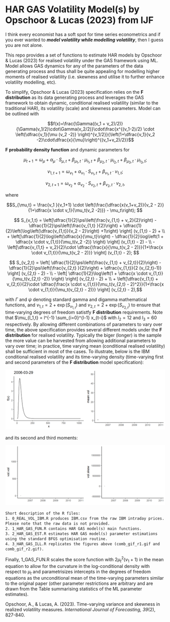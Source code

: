 # HAR GAS Volatility Model(s) by Opschoor & Lucas (2023) from IJF
 
I think every economist has a soft spot for time series econometrics and if you ever wanted to ***model volatility while modelling volatility***, then I guess you are not alone. 

This repo provides a set of functions to estimate HAR models by Opschoor & Lucas (2023) for realised volatility under the GAS framework using ML. Model allows GAS dynamics for any of the parameters of the data generating process and thus shall be quite appealing for modelling higher moments of realised volatility (i.e. skewness and utilise it to further enhance volatility modelling, etc).

To simplify, Opschoor & Lucas (2023) specification relies on the **F distribution** as its data generating process and leverages the GAS framework to obtain dynamic, conditional realised volatility (similar to the traditional HAR), its volatility (scale) and skewness parameters. Model can be outlined with 

$$f(x)=\frac{\Gamma((v_1 + v_2)/2)}{\Gamma(v_1/2)\cdot\Gamma(v_2/2)}\cdot\frac{x^{(v_1-2)/2} \cdot \left(\dfrac{v_1}{\mu (v_2 -2)} \right)^{v_1/2}}{\left(1+\dfrac{v_1}{v_2 -2}\cdot\dfrac{x}{\mu}\right)^{(v_1+v_2)/2}}$$ 

**F probability density function** and dynamic parameters for

$$\mu_{t+1} = \omega_{\mu} + \alpha_{\mu}\cdot S_{\mu,t} + \beta_{\mu_1, t}\cdot \mu_{l_1,t} + \beta_{\mu_2, t}\cdot \mu_{l_2,t} + \beta_{\mu_3, t}\cdot \mu_{l_3,t};$$

$$v_{1,t+1} = \omega_{v_1} + \alpha_{v_1}\cdot S_{v_1,t} + \beta_{ v_1, t}\cdot v_{1,t};$$

$$v_{2,t+1} = \omega_{v_2} + \alpha_{v_2}\cdot S_{v_2,t} + \beta_{ v_2, t}\cdot v_{2,t},$$ 

where 

$$S_{\mu,t} = \frac{v_1 }{v_1+1} \cdot \left(\frac{\dfrac{x(v_1+v_2)}{v_2 - 2}}{1+\dfrac{x \cdot v_1}{\mu_t(v_2 -2)}} - \mu_t\right); $$

$$ S_{v_1,t} = \left[\dfrac{1}{2}\psi\left(\frac{v_{1,t} + v_2}{2}\right) - \dfrac{1}{2}\psi\left(\frac{v_{1,t} }{2}\right) + \dfrac{1}{2}\left(\log\left(\dfrac{v_{1,t}}{v_2 - 2}\right) +1\right)  \right]  (v_{1,t} - 2) + 
\\ + \left[\dfrac{1}{2}\log\left(\dfrac{x}{\mu_t}\right) - \dfrac{1}{2}\log\left(1 + \dfrac{x \cdot v_{1,t}}{\mu_t(v_2 -2)} \right) \right] (v_{1,t} - 2) -
\\ - \left[\dfrac{v_{1,t} + v_2}{2}\cdot \dfrac{\frac{x}{\mu_t(v_2 - 2)}}{1+\frac{x \cdot v_{1,t}}{\mu_t(v_2 - 2)}}  \right] (v_{1,t} - 2); $$

$$ S_{v_2,t} = \left[ \dfrac{1}{2}\psi\left(\frac{v_{1,t} + v_{2,t}}{2}\right) - \dfrac{1}{2}\psi\left(\frac{v_{2,t} }{2}\right) + \dfrac{v_{1,t}}{2 (v_{2,t}-1)}  \right]  (v_{2,t} - 2) -
\\ - \left[ \dfrac{1}{2}\log\left(1 + \dfrac{x \cdot v_{1,t}}{\mu_t(v_{2,t} -2)} \right) \right] (v_{2,t} - 2) + 
\\ + \left[\dfrac{v_{1,t} + v_{2,t}}{2}\cdot \dfrac{\frac{x \cdot v_{1,t}}{\mu_t(v_{2,t} - 2)^2}}{1+\frac{x \cdot v_{1,t}}{\mu_t(v_{2,t} - 2)}}  \right] (v_{2,t} - 2),$$

with $\Gamma$ and $\psi$ denoting standard gamma and digamma mathematical functions, and $v_{1,t} = 2 + \exp(S_{v_{1,t}})$ and $v_{2,t} = 2 + \exp(S_{v_{2,t}})$ to ensure that time-varying degrees of freedom satistfy **F distribution** requirements. Note that $\mu_{l_1,t} = l^{-1} \sum_{i=0}^{l-1} x_{t-i}$ with $l_2 = 12$ and $l_3 = 60$ respectively. By allowing different combinations of parameters to vary over time, the above specification provides several different models under the **F distribution** for realised volatility. Typically the biger (longer) is the sample the more value can be harvested from allowing additional parameters to vary over time; in practice, time varying mean (conditional realised volatility) shall be sufficient in most of the cases. To illustrate, below is the IBM conditional realised volatility and its time-varying density (time-varying first and second parameters of the **F distribution** model specification):

![](https://github.com/ASemeyutin/HAR_GAS/blob/main/comb_gif_r1.gif)

and its second and third moments:

![](https://github.com/ASemeyutin/HAR_GAS/blob/main/comb_gif_r2.gif)

````
Short description of the R files:
1. 0_REAL_VOL_IBM.R produces IBM.csv from the raw IBM intraday prices. Please note that the raw data is not provided.
2. 1_HAR_GAS_FUN.R contains HAR GAS model(s) main functions. 
3. 2_HAR_GAS_EST.R estimates HAR GAS model(s) parameter estimations using the standard BFGS optimisation routine.
4. 3_HAR_GAS_ILL.R replicates the figures above (comb_gif_r1.gif and comb_gif_r2.gif). 
````
Finally, 1_GAS_FUN.R scales the score function with $2\mu_t^2(v_1 + 1)$ in the mean equation to allow for the curvature in the log-conditional density with respect to $\mu_t$ and parametrisizes intercepts in the degrees of freedom equations as the unconditional mean of the time-varying parameters similar to the original paper (other parameter restrictions are arbitrary and are drawn from the Table summarising statistics of the ML parameter estimates).  

Opschoor, A., & Lucas, A. (2023). Time-varying variance and skewness in realized volatility measures. *International Journal of Forecasting, 39*(2), 827-840.
